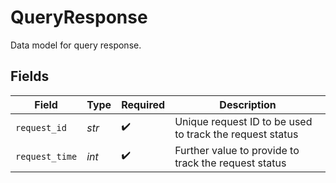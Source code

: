# QueryResponse

Data model for query response.


## Fields

| Field                                                    | Type                                                     | Required                                                 | Description                                              |
| -------------------------------------------------------- | -------------------------------------------------------- | -------------------------------------------------------- | -------------------------------------------------------- |
| `request_id`                                             | *str*                                                    | :heavy_check_mark:                                       | Unique request ID to be used to track the request status |
| `request_time`                                           | *int*                                                    | :heavy_check_mark:                                       | Further value to provide to track the request status     |